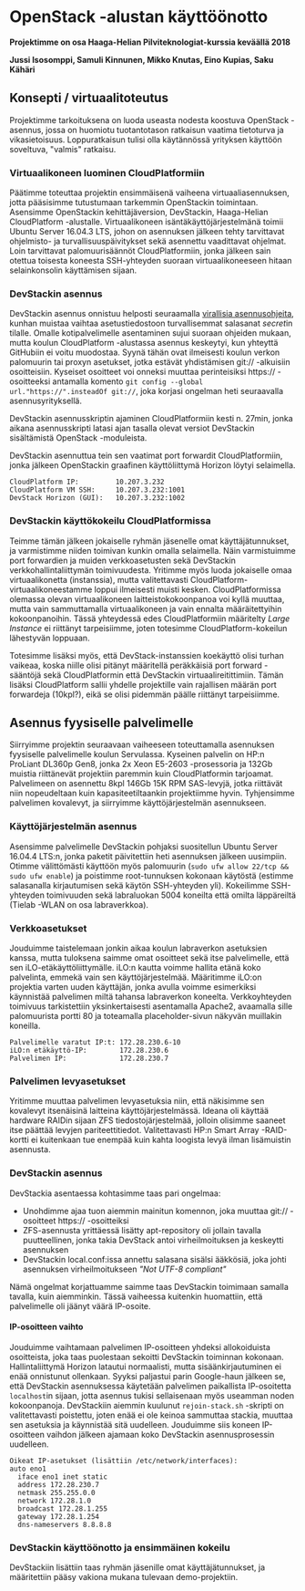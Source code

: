# OpenStack -alustan käyttöönotto
**Projektimme on osa Haaga-Helian Pilviteknologiat-kurssia keväällä 2018**

**Jussi Isosomppi, Samuli Kinnunen, Mikko Knutas, Eino Kupias, Saku Kähäri**

## Konsepti / virtuaalitoteutus

Projektimme tarkoituksena on luoda useasta nodesta koostuva OpenStack -asennus, jossa on huomiotu tuotantotason ratkaisun vaatima tietoturva ja vikasietoisuus. Loppuratkaisun tulisi olla käytännössä yrityksen käyttöön soveltuva, "valmis" ratkaisu.

### Virtuaalikoneen luominen CloudPlatformiin

Päätimme toteuttaa projektin ensimmäisenä vaiheena virtuaaliasennuksen, jotta pääsisimme tutustumaan tarkemmin OpenStackin toimintaan. Asensimme OpenStackin kehittäjäversion, DevStackin, Haaga-Helian CloudPlatform -alustalle. Virtuaalikoneen isäntäkäyttöjärjestelmänä toimii Ubuntu Server 16.04.3 LTS, johon on asennuksen jälkeen tehty tarvittavat ohjelmisto- ja turvallisuuspäivitykset sekä asennettu vaadittavat ohjelmat. Loin tarvittavat palomuurisäännöt CloudPlatformiin, jonka jälkeen sain otettua toisesta koneesta SSH-yhteyden suoraan virtuaalikoneeseen hitaan selainkonsolin käyttämisen sijaan.

### DevStackin asennus

DevStackin asennus onnistuu helposti seuraamalla [virallisia asennusohjeita](https://docs.openstack.org/devstack/latest/), kunhan muistaa vaihtaa asetustiedostoon turvallisemmat salasanat *secret*in tilalle. Omalle kotipalvelimelle asentaminen sujui suoraan ohjeiden mukaan, mutta koulun CloudPlatform -alustassa asennus keskeytyi, kun yhteyttä GitHubiin ei voitu muodostaa. Syynä tähän ovat ilmeisesti koulun verkon palomuurin tai proxyn asetukset, jotka estävät yhdistämisen git:// -alkuisiin osoitteisiin. Kyseiset osoitteet voi onneksi muuttaa perinteisiksi https:// -osoitteeksi antamalla komento `git config --global url."https://".insteadOf git://`, joka korjasi ongelman heti seuraavalla asennusyrityksellä.

DevStackin asennusskriptin ajaminen CloudPlatformiin kesti n. 27min, jonka aikana asennusskripti latasi ajan tasalla olevat versiot DevStackin sisältämistä OpenStack -moduleista.

DevStackin asennuttua tein sen vaatimat port forwardit CloudPlatformiin, jonka jälkeen OpenStackin graafinen käyttöliittymä Horizon löytyi selaimella.

```
CloudPlatform IP:         10.207.3.232
CloudPlatform VM SSH:     10.207.3.232:1001
DevStack Horizon (GUI):   10.207.3.232:1002
```

### DevStackin käyttökokeilu CloudPlatformissa

Teimme tämän jälkeen jokaiselle ryhmän jäsenelle omat käyttäjätunnukset, ja varmistimme niiden toimivan kunkin omalla selaimella. Näin varmistuimme port forwardien ja muiden verkkoasetusten sekä DevStackin verkkohallintaliittymän toimivuudesta. Yritimme myös luoda jokaiselle omaa virtuaalikonetta (instanssia), mutta valitettavasti CloudPlatform-virtuaalikoneestamme loppui ilmeisesti muisti kesken. CloudPlatformissa olemassa olevan virtuaalikoneen laitteistokokoonpanoa voi kyllä muuttaa, mutta vain sammuttamalla virtuaalikoneen ja vain ennalta määräitettyihin kokoonpanoihin. Tässä yhteydessä edes CloudPlatformiin määritelty *Large Instance* ei riittänyt tarpeisiimme, joten totesimme CloudPlatform-kokeilun lähestyvän loppuaan.  

Totesimme lisäksi myös, että DevStack-instanssien koekäyttö olisi turhan vaikeaa, koska niille olisi pitänyt määritellä peräkkäisiä port forward -sääntöjä sekä CloudPlatformin että DevStackin virtuaalireitittimiin. Tämän lisäksi CloudPlatform sallii yhdelle projektille vain rajallisen määrän port forwardeja (10kpl?), eikä se olisi pidemmän päälle riittänyt tarpeisiimme.

## Asennus fyysiselle palvelimelle

Siirryimme projektin seuraavaan vaiheeseen toteuttamalla asennuksen fyysiselle palvelimelle koulun Servulassa. Kyseinen palvelin on HP:n ProLiant DL360p Gen8, jonka 2x Xeon E5-2603 -prosessoria ja 132Gb muistia riittänevät projektiin paremmin kuin CloudPlatformin tarjoamat. Palvelimeen on asennettu 8kpl 146Gb 15K RPM SAS-levyjä, jotka riittävät niin nopeudeltaan kuin kapasiteetiltaankin projektiimme hyvin. Tyhjensimme palvelimen kovalevyt, ja siirryimme käyttöjärjestelmän asennukseen.

### Käyttöjärjestelmän asennus

Asensimme palvelimelle DevStackin pohjaksi suositellun Ubuntu Server 16.04.4 LTS:n, jonka paketit päivitettiin heti asennuksen jälkeen uusimpiin. Otimme välittömästi käyttöön myös palomuurin (`sudo ufw allow 22/tcp && sudo ufw enable`) ja poistimme root-tunnuksen kokonaan käytöstä (estimme salasanalla kirjautumisen sekä käytön SSH-yhteyden yli). Kokeilimme SSH-yhteyden toimivuuden sekä labraluokan 5004 koneilta että omilta läppäreiltä (Tielab -WLAN on osa labraverkkoa).

### Verkkoasetukset

Jouduimme taistelemaan jonkin aikaa koulun labraverkon asetuksien kanssa, mutta tuloksena saimme omat osoitteet sekä itse palvelimelle, että sen iLO-etäkäyttöliittymälle. iLO:n kautta voimme hallita etänä koko palvelinta, emmekä vain sen käyttöjärjestelmää. Määritimme iLO:on projektia varten uuden käyttäjän, jonka avulla voimme esimerkiksi käynnistää palvelimen miltä tahansa labraverkon koneelta. Verkkoyhteyden toimivuus tarkistettiin yksinkertaisesti asentamalla Apache2, avaamalla sille palomuurista portti 80 ja toteamalla placeholder-sivun näkyvän muillakin koneilla.

```
Palvelimelle varatut IP:t: 172.28.230.6-10
iLO:n etäkäyttö-IP:        172.28.230.6
Palvelimen IP:             172.28.230.7
```

### Palvelimen levyasetukset

Yritimme muuttaa palvelimen levyasetuksia niin, että näkisimme sen kovalevyt itsenäisinä laitteina käyttöjärjestelmässä. Ideana oli käyttää hardware RAIDin sijaan ZFS tiedostojärjestelmää, jolloin olisimme saaneet itse päättää levyjen pariteettitiedot. Valitettavasti HP:n Smart Array -RAID-kortti ei kuitenkaan tue enempää kuin kahta loogista levyä ilman lisämuistin asennusta. 

### DevStackin asennus

DevStackia asentaessa kohtasimme taas pari ongelmaa:
* Unohdimme ajaa tuon aiemmin mainitun komennon, joka muuttaa git:// -osoitteet https:// -osoitteiksi
* ZFS-asennusta yrittäessä lisätty apt-repository oli jollain tavalla puutteellinen, jonka takia DevStack antoi virheilmoituksen ja keskeytti asennuksen
* DevStackin local.conf:issa annettu salasana sisälsi ääkkösiä, joka johti asennuksen virheilmoitukseen *"Not UTF-8 compliant"*

Nämä ongelmat korjattuamme saimme taas DevStackin toimimaan samalla tavalla, kuin aiemminkin. Tässä vaiheessa kuitenkin huomattiin, että palvelimelle oli jäänyt väärä IP-osoite.

#### IP-osoitteen vaihto

Jouduimme vaihtamaan palvelimen IP-osoitteen yhdeksi allokoiduista osoitteista, joka taas puolestaan sekoitti DevStackin toiminnan kokonaan. Hallintaliittymä Horizon latautui normaalisti, mutta sisäänkirjautuminen ei enää onnistunut ollenkaan. Syyksi paljastui parin Google-haun jälkeen se, että DevStackin asennuksessa käytetään palvelimen paikallista IP-osoitetta `localhost`in sijaan, jotta asennus tukisi sellaisenaan myös useamman noden kokoonpanoja. DevStackiin aiemmin kuulunut `rejoin-stack.sh` -skripti on valitettavasti poistettu, joten enää ei ole keinoa sammuttaa stackia, muuttaa sen asetuksia ja käynnistää sitä uudelleen. Jouduimme siis koneen IP-osoitteen vaihdon jälkeen ajamaan koko DevStackin asennusprosessin uudelleen. 

```
Oikeat IP-asetukset (lisättiin /etc/network/interfaces):
auto eno1
  iface eno1 inet static
  address 172.28.230.7
  netmask 255.255.0.0
  network 172.28.1.0
  broadcast 172.28.1.255
  gateway 172.28.1.254
  dns-nameservers 8.8.8.8
```

### DevStackin käyttöönotto ja ensimmäinen kokeilu

DevStackiin lisättiin taas ryhmän jäsenille omat käyttäjätunnukset, ja määritettiin pääsy vakiona mukana tulevaan demo-projektiin.
